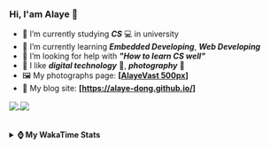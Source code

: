 ### Hi, **I'am Alaye** 👋

- 📖 I’m currently studying ***CS*** 💻 in university
- 🌱 I’m currently learning ***Embedded Developing***, ***Web Developing***
- 🤔 I’m looking for help with ***"How to learn CS well"***
- 🤩 I like ***digital technology*** 📱, ***photography*** 📸
- 🖼️ My photographs page: **[[AlayeVast 500px](https://500px.com.cn/AlayeVast)]**
- 📰 My blog site: **[https://alaye-dong.github.io/]**

<!--
[![Alaye's GitHub stats](https://github-readme-stats.vercel.app/api?username=Alaye-Dong&custom_title=Alaye%20Dong`s%20GitHub%20stats&show_icons=true&rank_icon=percentile&theme=transparent&include_all_commits=true&count_private=true)](https://github.com/anuraghazra/github-readme-stats) 
[![Top Langs](https://github-readme-stats.vercel.app/api/top-langs/?username=Alaye-Dong\&layout=compact&theme=transparent)](https://github.com/anuraghazra/github-readme-stats)
-->
<a href="https://github.com/anuraghazra/github-readme-stats">
  <img height=200 align="center" src="https://github-readme-stats.vercel.app/api?username=Alaye-Dong&custom_title=Alaye%20Dong`s%20GitHub%20stats&show_icons=true&rank_icon=percentile&theme=transparent&include_all_commits=true&count_private=true" />
</a>
<a href="https://github.com/anuraghazra/convoychat">
  <img height=200 align="center" src="https://github-readme-stats.vercel.app/api/top-langs/?username=Alaye-Dong&layout=compact&theme=transparent&include_all_commits=true&count_private=true&langs_count=8&card_width=300" />
</a>

<br />
<br />

<div style="display:none"> 
  <img src="https://visitor-badge.laobi.icu/badge?page_id=Alaye-Dong.Alaye-Dong"/>
</div>
<br />

<details>	
  <summary><b> ⌚ My WakaTime Stats </b></summary>

<br />

<!--START_SECTION:waka-->
![Code Time](http://img.shields.io/badge/Code%20Time-25%20hrs%2057%20mins-blue)

![Profile Views](http://img.shields.io/badge/Profile%20Views-198-blue)

![Lines of code](https://img.shields.io/badge/From%20Hello%20World%20I%27ve%20Written-742.3%20thousand%20lines%20of%20code-blue)

**🐱 My GitHub Data** 

> 📦 33.0 kB Used in GitHub's Storage 
 > 
> 🏆 94 Contributions in the Year 2024
 > 
> 🚫 Not Opted to Hire
 > 
> 📜 9 Public Repositories 
 > 
> 🔑 3 Private Repositories 
 > 
**I'm a Night 🦉** 

```text
🌞 Morning                45 commits          █░░░░░░░░░░░░░░░░░░░░░░░░   05.80 % 
🌆 Daytime                280 commits         █████████░░░░░░░░░░░░░░░░   36.08 % 
🌃 Evening                294 commits         █████████░░░░░░░░░░░░░░░░   37.89 % 
🌙 Night                  157 commits         █████░░░░░░░░░░░░░░░░░░░░   20.23 % 
```
📅 **I'm Most Productive on Sunday** 

```text
Monday                   114 commits         ████░░░░░░░░░░░░░░░░░░░░░   14.69 % 
Tuesday                  91 commits          ███░░░░░░░░░░░░░░░░░░░░░░   11.73 % 
Wednesday                94 commits          ███░░░░░░░░░░░░░░░░░░░░░░   12.11 % 
Thursday                 109 commits         ████░░░░░░░░░░░░░░░░░░░░░   14.05 % 
Friday                   89 commits          ███░░░░░░░░░░░░░░░░░░░░░░   11.47 % 
Saturday                 96 commits          ███░░░░░░░░░░░░░░░░░░░░░░   12.37 % 
Sunday                   183 commits         ██████░░░░░░░░░░░░░░░░░░░   23.58 % 
```


📊 **This Week I Spent My Time On** 

```text
💬 Programming Languages: 
Markdown                 9 hrs 55 mins       ██████████░░░░░░░░░░░░░░░   39.83 % 
SCSS                     3 hrs 17 mins       ███░░░░░░░░░░░░░░░░░░░░░░   13.21 % 
JSON                     2 hrs 23 mins       ██░░░░░░░░░░░░░░░░░░░░░░░   09.59 % 
C                        1 hr 59 mins        ██░░░░░░░░░░░░░░░░░░░░░░░   08.02 % 
CSS                      1 hr 37 mins        ██░░░░░░░░░░░░░░░░░░░░░░░   06.54 % 

🔥 Editors: 
VS Code                  24 hrs 54 mins      █████████████████████████   100.00 % 

🐱‍💻 Projects: 
alaye-dong.github.io     14 hrs 16 mins      ██████████████░░░░░░░░░░░   57.31 % 
SmartCar_BST_Epoilt      2 hrs 31 mins       ███░░░░░░░░░░░░░░░░░░░░░░   10.15 % 
TypeScript_Study         2 hrs 31 mins       ███░░░░░░░░░░░░░░░░░░░░░░   10.11 % 
Shift2Modern             2 hrs 6 mins        ██░░░░░░░░░░░░░░░░░░░░░░░   08.47 % 
lib                      1 hr 24 mins        █░░░░░░░░░░░░░░░░░░░░░░░░   05.67 % 
```

**I Mostly Code in C** 

```text
C                        7 repos             ████████████░░░░░░░░░░░░░   50.00 % 
C++                      2 repos             ████░░░░░░░░░░░░░░░░░░░░░   14.29 % 
SCSS                     1 repo              ██░░░░░░░░░░░░░░░░░░░░░░░   07.14 % 
Python                   1 repo              ██░░░░░░░░░░░░░░░░░░░░░░░   07.14 % 
Ruby                     1 repo              ██░░░░░░░░░░░░░░░░░░░░░░░   07.14 % 
```



**Timeline**

![Lines of Code chart](https://raw.githubusercontent.com/Alaye-Dong/Alaye-Dong/main/assets/bar_graph.png)


 Last Updated on 27/07/2024 18:39:44 UTC
<!--END_SECTION:waka-->

</details>
